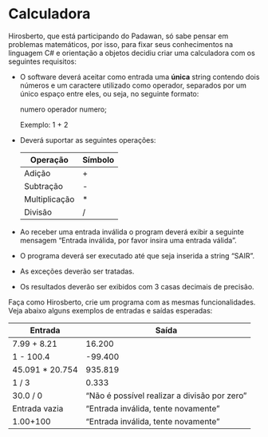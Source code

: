 # Calculadora

Hirosberto, que está participando do Padawan, só sabe pensar em
problemas matemáticos, por isso, para fixar seus conhecimentos na
linguagem C\# e orientação a objetos decidiu criar uma calculadora com
os seguintes requisitos:

- O software deverá aceitar como entrada uma **única** string contendo
  dois números e um caractere utilizado como operador, separados por
  um único espaço entre eles, ou seja, no seguinte formato:

  numero operador numero;

  Exemplo: 1 + 2

- Deverá suportar as seguintes operações:

  | **Operação**  | **Símbolo** |
  | ------------- | ----------- |
  | Adição        | +           |
  | Subtração     | -           |
  | Multiplicação | \*          |
  | Divisão       | /           |

- Ao receber uma entrada inválida o program deverá exibir a seguinte
  mensagem “Entrada inválida, por favor insira uma entrada válida”.

- O programa deverá ser executado até que seja inserida a string
  “SAIR”.

- As exceções deverão ser tratadas.

- Os resultados deverão ser exibidos com 3 casas decimais de precisão.

Faça como Hirosberto, crie um programa com as mesmas funcionalidades.
Veja abaixo alguns exemplos de entradas e saídas esperadas:

| **Entrada**      | **Saída**                                    |
| ---------------- | -------------------------------------------- |
| 7.99 + 8.21      | 16.200                                       |
| 1 - 100.4        | -99.400                                      |
| 45.091 \* 20.754 | 935.819                                      |
| 1 / 3            | 0.333                                        |
| 30.0 / 0         | “Não é possível realizar a divisão por zero” |
| Entrada vazia    | “Entrada inválida, tente novamente”          |
| 1.00+100         | “Entrada inválida, tente novamente”          |

